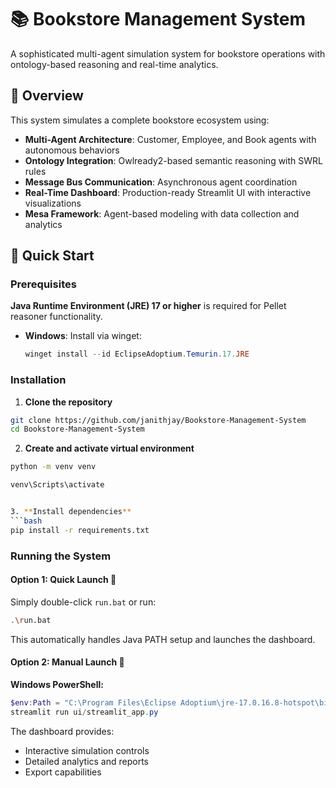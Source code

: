 # 📚 Bookstore Management System

A sophisticated multi-agent simulation system for bookstore operations with ontology-based reasoning and real-time analytics.

## 🌟 Overview

This system simulates a complete bookstore ecosystem using:
- **Multi-Agent Architecture**: Customer, Employee, and Book agents with autonomous behaviors
- **Ontology Integration**: Owlready2-based semantic reasoning with SWRL rules
- **Message Bus Communication**: Asynchronous agent coordination
- **Real-Time Dashboard**: Production-ready Streamlit UI with interactive visualizations
- **Mesa Framework**: Agent-based modeling with data collection and analytics

## 🚀 Quick Start

### Prerequisites

**Java Runtime Environment (JRE) 17 or higher** is required for Pellet reasoner functionality.

- **Windows**: Install via winget:
  ```powershell
  winget install --id EclipseAdoptium.Temurin.17.JRE
  ```

### Installation

1. **Clone the repository**
```bash
git clone https://github.com/janithjay/Bookstore-Management-System
cd Bookstore-Management-System
```

2. **Create and activate virtual environment**
```bash
python -m venv venv

venv\Scripts\activate


3. **Install dependencies**
```bash
pip install -r requirements.txt
```

### Running the System

#### Option 1: Quick Launch 🚀

Simply double-click `run.bat` or run:
```bash
.\run.bat
```

This automatically handles Java PATH setup and launches the dashboard.

#### Option 2: Manual Launch 🎨

**Windows PowerShell:**
```powershell
$env:Path = "C:\Program Files\Eclipse Adoptium\jre-17.0.16.8-hotspot\bin;" + $env:Path
streamlit run ui/streamlit_app.py
```


The dashboard provides:
- Interactive simulation controls
- Detailed analytics and reports
- Export capabilities